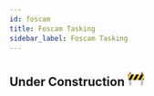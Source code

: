 ```yaml
---
id: foscam
title: Foscam Tasking
sidebar_label: Foscam Tasking
---
```


## Under Construction <img src="../../assets/construction.png" alt="drawing" width="30"/>
